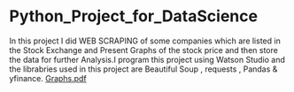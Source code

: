 # Python_Project_for_DataScience
In this project I did WEB SCRAPING of some companies which are listed in the Stock Exchange and Present Graphs of the stock price and then store the data for further Analysis.I program this project using Watson Studio and the librabries used in this project are Beautiful Soup , requests ,  Pandas & yfinance.
[Graphs.pdf](https://github.com/dpk9797/Python_Project_for_DataScience/files/9812095/Graphs.pdf)
